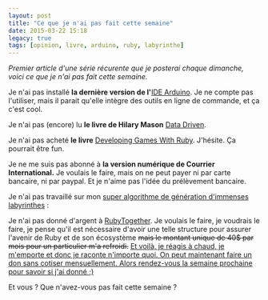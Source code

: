 ```yaml
---
layout: post
title: "Ce que je n'ai pas fait cette semaine"
date: 2015-03-22 15:18
legacy: true
tags: [opinion, livre, arduino, ruby, labyrinthe]
---
```


*Premier article d'une série récurente que je posterai chaque dimanche, voici
ce que je n'ai pas fait cette semaine.*

Je n'ai pas installé **la dernière version de l'**[IDE Arduino](http://arduino.cc/en/Main/Software).
Je ne compte pas l'utiliser, mais il parait qu'elle intègre des outils en ligne
de commande, et ça c'est cool.

<!-- more -->

Je n'ai pas (encore) lu **le livre de Hilary Mason**
[Data Driven](http://www.oreilly.com/data/free/data-driven.csp).

Je n'ai pas acheté **le livre** [Developing Games With Ruby](https://leanpub.com/developing-games-with-ruby/).
J'hésite. Ça pourrait être fun.

Je ne me suis pas abonné à **la version numérique de
Courrier International.**
Je voulais le faire, mais on ne peut payer ni par carte bancaire, ni par
paypal. Et je n'aime pas l'idée du prélèvement bancaire.

Je n'ai pas travaillé sur mon [super algorithme de génération d'immenses
labyrinthes](https://twitter.com/lkdjiin/status/570258711547023362)&nbsp;:

Je n'ai pas donné d'argent à [RubyTogether](https://rubytogether.org/).
Je voulais le faire, je voudrais le faire, je pense qu'il est nécessaire
d'avoir une telle structure pour assurer l'avenir de Ruby et de son écosystème
<del>mais le montant unique de 40$ par mois pour un particulier m'a refroidi.</del>
<ins>Et voilà, je réagis à chaud, je m'emporte et donc je
raconte n'importe quoi. On peut maintenant [faire un don](https://rubytogether.org/friends)
sans cotiser mensuellement. Alors rendez-vous la semaine prochaine pour savoir
si j'ai donné ;)</ins>

Et vous ? Que n'avez-vous pas fait cette semaine ?


